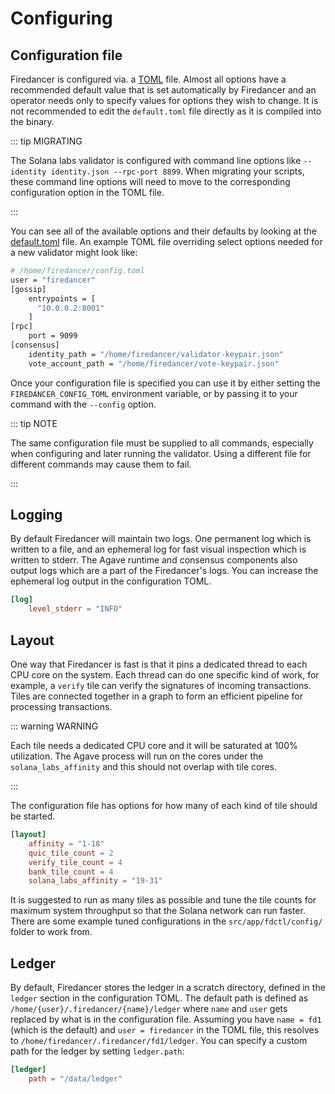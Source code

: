# Configuring

## Configuration file
Firedancer is configured via. a [TOML](https://toml.io/en/) file. Almost
all options have a recommended default value that is set automatically
by Firedancer and an operator needs only to specify values for options
they wish to change. It is not recommended to edit the `default.toml`
file directly as it is compiled into the binary.

::: tip MIGRATING

The Solana labs validator is configured with command line options like
`--identity identity.json --rpc-port 8899`. When migrating your scripts,
these command line options will need to move to the corresponding
configuration option in the TOML file.

:::

You can see all of the available options and their defaults by looking
at the [default.toml](https://github.com/firedancer-io/firedancer/blob/main/src/app/fdctl/config/default.toml)
file. An example TOML file overriding select options needed for a new
validator might look like:

```sh [bash]
# /home/firedancer/config.toml
user = "firedancer"
[gossip]
    entrypoints = [
      "10.0.0.2:8001"
    ]
[rpc]
    port = 9099
[consensus]
    identity_path = "/home/firedancer/validator-keypair.json"
    vote_account_path = "/home/firedancer/vote-keypair.json"
```

Once your configuration file is specified you can use it by either
setting the `FIREDANCER_CONFIG_TOML` environment variable, or by
passing it to your command with the `--config` option.

::: tip NOTE

The same configuration file must be supplied to all commands, especially
when configuring and later running the validator. Using a different file
for different commands may cause them to fail.

:::

## Logging
By default Firedancer will maintain two logs. One permanent log which is
written to a file, and an ephemeral log for fast visual inspection which
is written to stderr. The Agave runtime and consensus components also
output logs which are a part of the Firedancer's logs. You can increase
the ephemeral log output in the configuration TOML.

```toml
[log]
    level_stderr = "INFO"
```

## Layout
One way that Firedancer is fast is that it pins a dedicated thread to
each CPU core on the system. Each thread can do one specific kind of
work, for example, a `verify` tile can verify the signatures of incoming
transactions. Tiles are connected together in a graph to form an
efficient pipeline for processing transactions.

::: warning WARNING

Each tile needs a dedicated CPU core and it will be saturated at 100%
utilization. The Agave process will run on the cores under the
`solana_labs_affinity` and this should not overlap with tile cores. 

:::

The configuration file has options for how many of each kind of tile
should be started.


```toml
[layout]
    affinity = "1-18"
    quic_tile_count = 2
    verify_tile_count = 4
    bank_tile_count = 4
    solana_labs_affinity = "19-31"
```

It is suggested to run as many tiles as possible and tune the tile
counts for maximum system throughput so that the Solana network can run
faster.  There are some example tuned configurations in the
`src/app/fdctl/config/` folder to work from.

## Ledger
By default, Firedancer stores the ledger in a scratch directory, defined
in the `ledger` section in the configuration TOML. The default path is
defined as `/home/{user}/.firedancer/{name}/ledger` where `name` and
`user` gets replaced by what is in the configuration file. Assuming you
have `name = fd1` (which is the default) and `user = firedancer` in the TOML
file, this resolves to `/home/firedancer/.firedancer/fd1/ledger`. You
can specify a custom path for the ledger by setting `ledger.path`:

```toml
[ledger]
    path = "/data/ledger"
```
